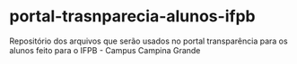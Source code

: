 # portal-trasnparecia-alunos-ifpb
Repositório dos arquivos que serão usados no portal transparência para os alunos feito para o IFPB - Campus Campina Grande
